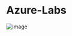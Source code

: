 # Azure-Labs

![image](https://github.com/user-attachments/assets/0bdeb723-50b8-4c46-80d5-d1118c9f87b8)
